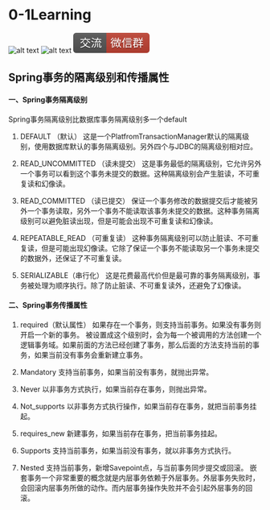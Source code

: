 # 0-1Learning

![alt text](../../static/common/svg/luoxiaosheng.svg "公众号")
![alt text](../../static/common/svg/luoxiaosheng_learning.svg "学习")
![alt text](../../static/common/svg/luoxiaosheng_wechat.svg "微信")


## Spring事务的隔离级别和传播属性

#### 一、Spring事务隔离级别
Spring事务隔离级别比数据库事务隔离级别多一个default

1) DEFAULT （默认）
这是一个PlatfromTransactionManager默认的隔离级别，使用数据库默认的事务隔离级别。另外四个与JDBC的隔离级别相对应。

2) READ_UNCOMMITTED （读未提交）
这是事务最低的隔离级别，它允许另外一个事务可以看到这个事务未提交的数据。这种隔离级别会产生脏读，不可重复读和幻像读。

3) READ_COMMITTED （读已提交）
保证一个事务修改的数据提交后才能被另外一个事务读取，另外一个事务不能读取该事务未提交的数据。这种事务隔离级别可以避免脏读出现，但是可能会出现不可重复读和幻像读。

4) REPEATABLE_READ （可重复读）
这种事务隔离级别可以防止脏读、不可重复读，但是可能出现幻像读。它除了保证一个事务不能读取另一个事务未提交的数据外，还保证了不可重复读。

5) SERIALIZABLE（串行化）
这是花费最高代价但是最可靠的事务隔离级别，事务被处理为顺序执行。除了防止脏读、不可重复读外，还避免了幻像读。

#### 二、Spring事务传播属性
1) required（默认属性）
如果存在一个事务，则支持当前事务。如果没有事务则开启一个新的事务。
被设置成这个级别时，会为每一个被调用的方法创建一个逻辑事务域。如果前面的方法已经创建了事务，那么后面的方法支持当前的事务，如果当前没有事务会重新建立事务。

2) Mandatory
支持当前事务，如果当前没有事务，就抛出异常。

3) Never
以非事务方式执行，如果当前存在事务，则抛出异常。

4) Not_supports
以非事务方式执行操作，如果当前存在事务，就把当前事务挂起。

5) requires_new
新建事务，如果当前存在事务，把当前事务挂起。

6) Supports
支持当前事务，如果当前没有事务，就以非事务方式执行。

7) Nested
支持当前事务，新增Savepoint点，与当前事务同步提交或回滚。
嵌套事务一个非常重要的概念就是内层事务依赖于外层事务。外层事务失败时，会回滚内层事务所做的动作。而内层事务操作失败并不会引起外层事务的回滚。







